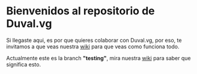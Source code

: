 Bienvenidos al repositorio de Duval.vg
=============

Si llegaste aqui, es por que quieres colaborar con Duval.vg, por eso, te invitamos a que veas nuestra [wiki](https://github.com/duvalvg/duval.vg/wiki) para que veas como funciona todo.

Actualmente este es la branch **"testing"**, mira nuestra [wiki](https://github.com/duvalvg/duval.vg/wiki) para saber que significa esto.